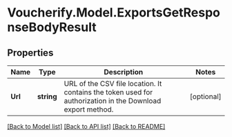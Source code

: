 # Voucherify.Model.ExportsGetResponseBodyResult

## Properties

Name | Type | Description | Notes
------------ | ------------- | ------------- | -------------
**Url** | **string** | URL of the CSV file location. It contains the token used for authorization in the Download export method. | [optional] 

[[Back to Model list]](../../README.md#documentation-for-models) [[Back to API list]](../../README.md#documentation-for-api-endpoints) [[Back to README]](../../README.md)

